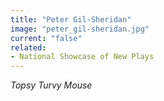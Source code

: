 ```yaml
---
title: "Peter Gil-Sheridan"
image: "peter_gil-sheridan.jpg"
current: "false"
related:
- National Showcase of New Plays
---
```


*Topsy Turvy Mouse*

